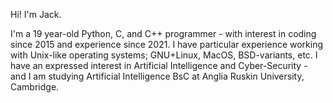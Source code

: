 Hi! I'm Jack.

I'm a 19 year-old Python, C, and C++ programmer - with interest in coding since 2015 and experience since 2021.
I have particular experience working with Unix-like operating systems; GNU+Linux, MacOS, BSD-variants, etc.
I have an expressed interest in Artificial Intelligence and Cyber-Security - and I am studying Artificial Intelligence BsC at Anglia Ruskin University, Cambridge.
